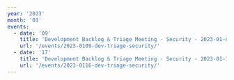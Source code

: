 ```yaml
---
year: '2023'
month: '01'
events:
  - date: '09'
    title: 'Development Backlog & Triage Meeting - Security - 2023-01-09'
    url: '/events/2023-0109-dev-triage-security/'
  - date: '17'
    title: 'Development Backlog & Triage Meeting - Security - 2023-01-17'
    url: '/events/2023-0116-dev-triage-security/'
---
```

